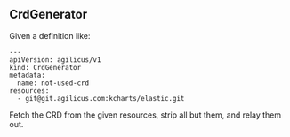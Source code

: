 ## CrdGenerator

Given a definition like:
```
---
apiVersion: agilicus/v1
kind: CrdGenerator
metadata:
  name: not-used-crd
resources: 
  - git@git.agilicus.com:kcharts/elastic.git
```

Fetch the CRD from the given resources, strip all but them, and relay them out.
